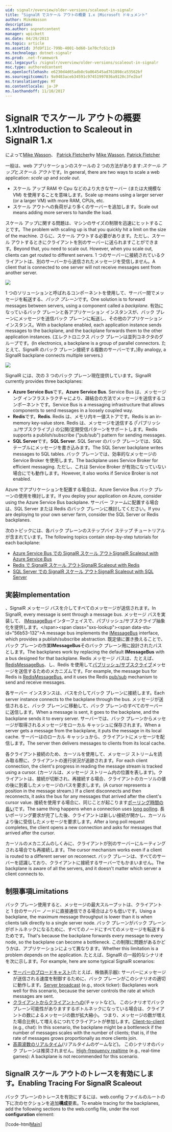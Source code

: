 ```yaml
---
uid: signalr/overview/older-versions/scaleout-in-signalr
title: "SignalR でスケール アウトの概要 1.x |Microsoft ドキュメント"
author: MikeWasson
description: 
ms.author: aspnetcontent
manager: wpickett
ms.date: 04/29/2013
ms.topic: article
ms.assetid: 3fd9f11c-799b-4001-bd60-1e70cfc61c19
ms.technology: dotnet-signalr
ms.prod: .net-framework
msc.legacyurl: /signalr/overview/older-versions/scaleout-in-signalr
msc.type: authoredcontent
ms.openlocfilehash: e6230d4d65adb8c9a064545ad761898ca53562bf
ms.sourcegitcommit: 9a9483aceb34591c97451997036a9120c3fe2baf
ms.translationtype: MT
ms.contentlocale: ja-JP
ms.lasthandoff: 11/10/2017
---
```

<a name="introduction-to-scaleout-in-signalr-1x"></a><span data-ttu-id="56b53-102">SignalR でスケール アウトの概要 1.x</span><span class="sxs-lookup"><span data-stu-id="56b53-102">Introduction to Scaleout in SignalR 1.x</span></span>
====================
<span data-ttu-id="56b53-103">によって[Mike Wasson](https://github.com/MikeWasson)、 [Patrick Fletcher](https://github.com/pfletcher)</span><span class="sxs-lookup"><span data-stu-id="56b53-103">by [Mike Wasson](https://github.com/MikeWasson), [Patrick Fletcher](https://github.com/pfletcher)</span></span>

<span data-ttu-id="56b53-104">一般は、web アプリケーションのスケールの 2 つの方法があります:*スケール アップ*と*スケール アウト*です。</span><span class="sxs-lookup"><span data-stu-id="56b53-104">In general, there are two ways to scale a web application: *scale up* and *scale out*.</span></span>

- <span data-ttu-id="56b53-105">スケール アップ RAM や Cpu などのより大きなサーバー (または大規模な VM) を使用することを意味します。</span><span class="sxs-lookup"><span data-stu-id="56b53-105">Scale up means using a larger server (or a larger VM) with more RAM, CPUs, etc.</span></span>
- <span data-ttu-id="56b53-106">スケール アウトへの負荷がより多くのサーバーを追加します。</span><span class="sxs-lookup"><span data-stu-id="56b53-106">Scale out means adding more servers to handle the load.</span></span>

<span data-ttu-id="56b53-107">スケール アップに関する問題は、マシンのサイズの制限を迅速にヒットすることです。</span><span class="sxs-lookup"><span data-stu-id="56b53-107">The problem with scaling up is that you quickly hit a limit on the size of the machine.</span></span> <span data-ttu-id="56b53-108">さらに、スケール アウトする必要があります。ただし、スケール アウトするときにクライアントを別のサーバーに送られますことができます。</span><span class="sxs-lookup"><span data-stu-id="56b53-108">Beyond that, you need to scale out. However, when you scale out, clients can get routed to different servers.</span></span> <span data-ttu-id="56b53-109">1 つのサーバーに接続されているクライアントは、別のサーバーから送信されたメッセージを受信しません。</span><span class="sxs-lookup"><span data-stu-id="56b53-109">A client that is connected to one server will not receive messages sent from another server.</span></span>

![](scaleout-in-signalr/_static/image1.png)

<span data-ttu-id="56b53-110">1 つのソリューションと呼ばれるコンポーネントを使用して、サーバー間でメッセージを転送する、*バック プレーン*です。</span><span class="sxs-lookup"><span data-stu-id="56b53-110">One solution is to forward messages between servers, using a component called a *backplane*.</span></span> <span data-ttu-id="56b53-111">有効になっているバック プレーンと各アプリケーション インスタンスが、バック プレーンにメッセージを送信バック プレーンに転送し、その他のアプリケーション インスタンス。</span><span class="sxs-lookup"><span data-stu-id="56b53-111">With a backplane enabled, each application instance sends messages to the backplane, and the backplane forwards them to the other application instances.</span></span> <span data-ttu-id="56b53-112">(エレクトロニクス バック プレーンは並列コネクタのグループです。</span><span class="sxs-lookup"><span data-stu-id="56b53-112">(In electronics, a backplane is a group of parallel connectors.</span></span> <span data-ttu-id="56b53-113">たとえて、SignalR のバック プレーン接続する複数のサーバーです。)</span><span class="sxs-lookup"><span data-stu-id="56b53-113">By analogy, a SignalR backplane connects multiple servers.)</span></span>

![](scaleout-in-signalr/_static/image2.png)

<span data-ttu-id="56b53-114">SignalR には、次の 3 つのバック プレーン現在提供しています。</span><span class="sxs-lookup"><span data-stu-id="56b53-114">SignalR currently provides three backplanes:</span></span>

- <span data-ttu-id="56b53-115">**Azure Service Bus**です。</span><span class="sxs-lookup"><span data-stu-id="56b53-115">**Azure Service Bus**.</span></span> <span data-ttu-id="56b53-116">Service Bus は、メッセージング インフラストラクチャにより、疎結合の方法でメッセージを送信するコンポーネントです。</span><span class="sxs-lookup"><span data-stu-id="56b53-116">Service Bus is a messaging infrastructure that allows components to send messages in a loosely coupled way.</span></span>
- <span data-ttu-id="56b53-117">**Redis**です。</span><span class="sxs-lookup"><span data-stu-id="56b53-117">**Redis**.</span></span> <span data-ttu-id="56b53-118">Redis は、メモリ内キー値ストアです。</span><span class="sxs-lookup"><span data-stu-id="56b53-118">Redis is an in-memory key-value store.</span></span> <span data-ttu-id="56b53-119">Redis は、メッセージを送信する (「パブリッシュ/サブスクライブ」) の公開/定期受信パターンをサポートします。</span><span class="sxs-lookup"><span data-stu-id="56b53-119">Redis supports a publish/subscribe ("pub/sub") pattern for sending messages.</span></span>
- <span data-ttu-id="56b53-120">**SQL Server**です。</span><span class="sxs-lookup"><span data-stu-id="56b53-120">**SQL Server**.</span></span> <span data-ttu-id="56b53-121">SQL Server のバック プレーンでは、SQL テーブルにメッセージを書き込みます。</span><span class="sxs-lookup"><span data-stu-id="56b53-121">The SQL Server backplane writes messages to SQL tables.</span></span> <span data-ttu-id="56b53-122">バック プレーンでは、効率的なメッセージの Service Broker を使用します。</span><span class="sxs-lookup"><span data-stu-id="56b53-122">The backplane uses Service Broker for efficient messaging.</span></span> <span data-ttu-id="56b53-123">ただし、これは Service Broker が有効になっていない場合にでも動作します。</span><span class="sxs-lookup"><span data-stu-id="56b53-123">However, it also works if Service Broker is not enabled.</span></span>

<span data-ttu-id="56b53-124">Azure でアプリケーションを配置する場合は、Azure Service Bus バック プレーンの使用を検討します。</span><span class="sxs-lookup"><span data-stu-id="56b53-124">If you deploy your application on Azure, consider using the Azure Service Bus backplane.</span></span> <span data-ttu-id="56b53-125">サーバー ファームに配置する場合は、SQL Server または Redis のバック プレーンに検討してください。</span><span class="sxs-lookup"><span data-stu-id="56b53-125">If you are deploying to your own server farm, consider the SQL Server or Redis backplanes.</span></span>

<span data-ttu-id="56b53-126">次のトピックには、各バック プレーンのステップバイ ステップ チュートリアルが含まれています。</span><span class="sxs-lookup"><span data-stu-id="56b53-126">The following topics contain step-by-step tutorials for each backplane:</span></span>

- [<span data-ttu-id="56b53-127">Azure Service Bus での SignalR スケール アウト</span><span class="sxs-lookup"><span data-stu-id="56b53-127">SignalR Scaleout with Azure Service Bus</span></span>](scaleout-with-windows-azure-service-bus.md)
- [<span data-ttu-id="56b53-128">Redis で SignalR スケール アウト</span><span class="sxs-lookup"><span data-stu-id="56b53-128">SignalR Scaleout with Redis</span></span>](scaleout-with-redis.md)
- [<span data-ttu-id="56b53-129">SQL Server での SignalR スケール アウト</span><span class="sxs-lookup"><span data-stu-id="56b53-129">SignalR Scaleout with SQL Server</span></span>](scaleout-with-sql-server.md)

## <a name="implementation"></a><span data-ttu-id="56b53-130">実装</span><span class="sxs-lookup"><span data-stu-id="56b53-130">Implementation</span></span>

<span data-ttu-id="56b53-131">、SignalR メッセージ バスを介してすべてのメッセージが送信されます。</span><span class="sxs-lookup"><span data-stu-id="56b53-131">In SignalR, every message is sent through a message bus.</span></span> <span data-ttu-id="56b53-132">メッセージ バスを実装して、 [IMessageBus](https://msdn.microsoft.com/en-us/library/microsoft.aspnet.signalr.messaging.imessagebus(v=vs.100).aspx)インターフェイスで、パブリッシュ/サブスクライブ抽象化を提供します。</span><span class="sxs-lookup"><span data-stu-id="56b53-132">A message bus implements the [IMessageBus](https://msdn.microsoft.com/en-us/library/microsoft.aspnet.signalr.messaging.imessagebus(v=vs.100).aspx) interface, which provides a publish/subscribe abstraction.</span></span> <span data-ttu-id="56b53-133">既定値に置き換えることで、バック プレーンの作業**IMessageBus**そのバック プレーン用に設計されたバスとします。</span><span class="sxs-lookup"><span data-stu-id="56b53-133">The backplanes work by replacing the default **IMessageBus** with a bus designed for that backplane.</span></span> <span data-ttu-id="56b53-134">Redis メッセージ バスは、たとえば、 [RedisMessageBus](https://msdn.microsoft.com/en-us/library/microsoft.aspnet.signalr.redis.redismessagebus(v=vs.100).aspx)、し、Redis を使用して[パブリッシュ/サブスクライブ](http://redis.io/topics/pubsub)メッセージを送信するためのメカニズムです。</span><span class="sxs-lookup"><span data-stu-id="56b53-134">For example, the message bus for Redis is [RedisMessageBus](https://msdn.microsoft.com/en-us/library/microsoft.aspnet.signalr.redis.redismessagebus(v=vs.100).aspx), and it uses the Redis [pub/sub](http://redis.io/topics/pubsub) mechanism to send and receive messages.</span></span>

<span data-ttu-id="56b53-135">各サーバー インスタンスは、バスを介してバック プレーンに接続します。</span><span class="sxs-lookup"><span data-stu-id="56b53-135">Each server instance connects to the backplane through the bus.</span></span> <span data-ttu-id="56b53-136">メッセージが送信されると、バック プレーンに移動して、バック プレーンのすべてのサーバーに送信します。</span><span class="sxs-lookup"><span data-stu-id="56b53-136">When a message is sent, it goes to the backplane, and the backplane sends it to every server.</span></span> <span data-ttu-id="56b53-137">サーバーでは、バック プレーンからメッセージが取得されるメッセージをローカル キャッシュに保存されます。</span><span class="sxs-lookup"><span data-stu-id="56b53-137">When a server gets a message from the backplane, it puts the message in its local cache.</span></span> <span data-ttu-id="56b53-138">サーバーはのローカル キャッシュから、クライアントにメッセージを配信します。</span><span class="sxs-lookup"><span data-stu-id="56b53-138">The server then delivers messages to clients from its local cache.</span></span>

<span data-ttu-id="56b53-139">各クライアント接続のため、カーソルを使用して、メッセージ ストリームを読み取る際に、クライアントの進行状況が追跡されます。</span><span class="sxs-lookup"><span data-stu-id="56b53-139">For each client connection, the client's progress in reading the message stream is tracked using a cursor.</span></span> <span data-ttu-id="56b53-140">(カーソルは、メッセージ ストリーム内の位置を表します)。クライアントは、接続が切断され、再接続する場合、クライアントのカーソルの値の後に到着したメッセージのバスを要求します。</span><span class="sxs-lookup"><span data-stu-id="56b53-140">(A cursor represents a position in the message stream.) If a client disconnects and then reconnects, it asks the bus for any messages that arrived after the client's cursor value.</span></span> <span data-ttu-id="56b53-141">接続を使用する場合に、同じことが起こります[ポーリング時間の長い](../getting-started/introduction-to-signalr.md#transports)です。</span><span class="sxs-lookup"><span data-stu-id="56b53-141">The same thing happens when a connection uses [long polling](../getting-started/introduction-to-signalr.md#transports).</span></span> <span data-ttu-id="56b53-142">長いポーリング要求が完了した後、クライアントは新しい接続が開かし、カーソルより後に受信したメッセージを要求します。</span><span class="sxs-lookup"><span data-stu-id="56b53-142">After a long poll request completes, the client opens a new connection and asks for messages that arrived after the cursor.</span></span>

<span data-ttu-id="56b53-143">カーソルのメカニズムのしくみに、クライアントが別のサーバーにルーティングされる場合でも再接続します。</span><span class="sxs-lookup"><span data-stu-id="56b53-143">The cursor mechanism works even if a client is routed to a different server on reconnect.</span></span> <span data-ttu-id="56b53-144">バック プレーンは、すべてのサーバーを認識しており、クライアントに接続するサーバーでもかまいません。</span><span class="sxs-lookup"><span data-stu-id="56b53-144">The backplane is aware of all the servers, and it doesn't matter which server a client connects to.</span></span>

## <a name="limitations"></a><span data-ttu-id="56b53-145">制限事項</span><span class="sxs-lookup"><span data-stu-id="56b53-145">Limitations</span></span>

<span data-ttu-id="56b53-146">バック プレーン使用すると、メッセージの最大スループットは、クライアントと 1 台のサーバー ノードに直接通信できる場合はよりも低いです。</span><span class="sxs-lookup"><span data-stu-id="56b53-146">Using a backplane, the maximum message throughput is lower than it is when clients talk directly to a single server node.</span></span> <span data-ttu-id="56b53-147">バック プレーンがバック プレーンがボトルネックになるために、すべてのノードにすべてのメッセージを転送するためです。</span><span class="sxs-lookup"><span data-stu-id="56b53-147">That's because the backplane forwards every message to every node, so the backplane can become a bottleneck.</span></span> <span data-ttu-id="56b53-148">この制限に問題があるかどうかは、アプリケーションによって異なります。</span><span class="sxs-lookup"><span data-stu-id="56b53-148">Whether this limitation is a problem depends on the application.</span></span> <span data-ttu-id="56b53-149">たとえば、SignalR の一般的なシナリオを次に示します。</span><span class="sxs-lookup"><span data-stu-id="56b53-149">For example, here are some typical SignalR scenarios:</span></span>

- <span data-ttu-id="56b53-150">[サーバーのブロードキャスト](tutorial-server-broadcast-with-aspnet-signalr.md)(たとえば、株価表示器): サーバーにメッセージが送信される速度を制御するために、バック プレーンがこのシナリオの適切に動作します。</span><span class="sxs-lookup"><span data-stu-id="56b53-150">[Server broadcast](tutorial-server-broadcast-with-aspnet-signalr.md) (e.g., stock ticker): Backplanes work well for this scenario, because the server controls the rate at which messages are sent.</span></span>
- <span data-ttu-id="56b53-151">[クライアントからクライアントへの](tutorial-getting-started-with-signalr.md)(チャットなど)。 このシナリオでバック プレーン可能性がありますするボトルネックになっている場合は、クライアントの数によるメッセージの数が拡大縮小。 つまり、メッセージの数が増えた場合比例して増えるにつれてクライアントが参加します。</span><span class="sxs-lookup"><span data-stu-id="56b53-151">[Client-to-client](tutorial-getting-started-with-signalr.md) (e.g., chat): In this scenario, the backplane might be a bottleneck if the number of messages scales with the number of clients; that is, if the rate of messages grows proportionally as more clients join.</span></span>
- <span data-ttu-id="56b53-152">[高周波数のリアルタイム](tutorial-high-frequency-realtime-with-signalr.md)(リアルタイムのゲームなど)。 このシナリオのバック プレーンは推奨されません。</span><span class="sxs-lookup"><span data-stu-id="56b53-152">[High-frequency realtime](tutorial-high-frequency-realtime-with-signalr.md) (e.g., real-time games): A backplane is not recommended for this scenario.</span></span>

## <a name="enabling-tracing-for-signalr-scaleout"></a><span data-ttu-id="56b53-153">SignalR スケール アウトのトレースを有効にします。</span><span class="sxs-lookup"><span data-stu-id="56b53-153">Enabling Tracing For SignalR Scaleout</span></span>

<span data-ttu-id="56b53-154">バック プレーンのトレースを有効にするには、web.config ファイルのルートの下に次のセクションを追加**構成**要素。</span><span class="sxs-lookup"><span data-stu-id="56b53-154">To enable tracing for the backplanes, add the following sections to the web.config file, under the root **configuration** element:</span></span>

[!code-html[Main](scaleout-in-signalr/samples/sample1.html)]
